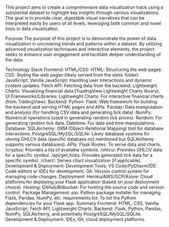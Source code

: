 This project aims to create a comprehensive data visualization track using a substantial dataset to highlight key insights through various visualizations. The goal is to provide clear, digestible visual narratives that can be interpreted easily by users of all levels, leveraging both common and novel tools in data visualization.

Purpose
The purpose of this project is to demonstrate the power of data visualization in uncovering trends and patterns within a dataset. By utilizing advanced visualization techniques and interactive elements, the project seeks to enhance user engagement and facilitate deeper understanding of the data.




Technology Stack
Frontend:
HTML/CSS:
HTML: Structuring the web pages.
CSS: Styling the web pages (likely served from the static folder).
JavaScript:
Vanilla JavaScript: Handling user interactions and dynamic content updates.
Fetch API: Fetching data from the backend.
Lightweight Charts: Visualizing financial data (TradingView Lightweight Charts library).
UI Frameworks/Libraries:
Lightweight Charts: For interactive financial charts (from TradingView).
Backend:
Python:
Flask: Web framework for building the backend and serving HTML pages and APIs.
Pandas: Data manipulation and analysis (for handling CSV data and generating tick data).
NumPy: Numerical operations (used in generating random tick prices).
Random: For generating random tick data.
Datetime: For date and time manipulations.
Database:
SQLAlchemy: ORM (Object-Relational Mapping) tool for database interactions.
PostgreSQL/MySQL/SQLite: Likely database systems for storing OHLCV data (specific database not mentioned but SQLAlchemy supports various databases).
APIs:
Flask Routes: To serve data and charts.
/cryptos: Provides a list of available symbols.
/ohlcv/<symbol>: Provides OHLCV data for a specific symbol.
/api/get_ticks: Provides generated tick data for a specific symbol.
/chart/<symbol>: Serves chart visualization (if applicable).
Development & Deployment:
Development Tools:
VS Code/PyCharm/IDE: Code editors or IDEs for development.
Git: Version control system for managing code changes.
Deployment:
Heroku/AWS/GCP/Azure: Cloud platforms for deploying your Flask application (based on your deployment choice).
Hosting:
GitHub/Bitbucket: For hosting the source code and version control.
Package Management:
pip: Python package installer for managing Flask, Pandas, NumPy, etc.
requirements.txt: To list the Python dependencies for your Flask app.
Summary
Frontend: HTML, CSS, Vanilla JavaScript, Fetch API, Lightweight Charts.
Backend: Flask, Python, Pandas, NumPy, SQLAlchemy, and potentially PostgreSQL/MySQL/SQLite.
Development & Deployment: IDEs, Git, cloud deployment platforms.
